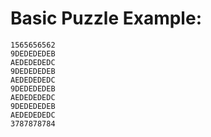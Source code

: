 




Basic Puzzle Example:
=====================
    1565656562
    9DEDEDEDEB
    AEDEDEDEDC
    9DEDEDEDEB
    AEDEDEDEDC
    9DEDEDEDEB
    AEDEDEDEDC
    9DEDEDEDEB
    AEDEDEDEDC
    3787878784